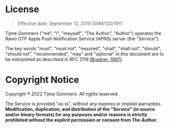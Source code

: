 # License

> Effective date: September 12, 2019 (09M/12D/19Y)

Tijme Gommers ("me", "i", "meyself", "The Author", "Author") operates the Raivo OTP Apple Push Notification Service (APNS) server (the "Service").

The key words "must", "must not", "required", "shall", "shall not", "should", "should not", "recommended", "may" and "optional" in this document are to be interpreted as described in RFC 2119 [(Bradner, 1997)](https://www.ietf.org/rfc/rfc2119.txt).

# Copyright Notice

Copyright ® 2022 Tijme Gommers. All rights reserved.

The Service is provided "as-is", without any express or implied warranties. **Modification, duplication, and distribution of the "Service" (in source and/or binary formats) for any purposes and/or reasons is strictly prohibited without the explicit permission or consent from The Author.** 
